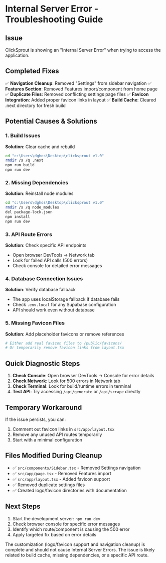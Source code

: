 # Internal Server Error - Troubleshooting Guide

## Issue
ClickSprout is showing an "Internal Server Error" when trying to access the application.

## Completed Fixes
✅ **Navigation Cleanup**: Removed "Settings" from sidebar navigation
✅ **Features Section**: Removed Features import/component from home page  
✅ **Duplicate Files**: Removed conflicting settings page files
✅ **Favicon Integration**: Added proper favicon links in layout
✅ **Build Cache**: Cleared .next directory for fresh build

## Potential Causes & Solutions

### 1. Build Issues
**Solution**: Clear cache and rebuild
```bash
cd "c:\Users\dghos\Desktop\clicksprout v1.0"
rmdir /s /q .next
npm run build
npm run dev
```

### 2. Missing Dependencies
**Solution**: Reinstall node modules
```bash
cd "c:\Users\dghos\Desktop\clicksprout v1.0"
rmdir /s /q node_modules
del package-lock.json
npm install
npm run dev
```

### 3. API Route Errors
**Solution**: Check specific API endpoints
- Open browser DevTools → Network tab
- Look for failed API calls (500 errors)
- Check console for detailed error messages

### 4. Database Connection Issues
**Solution**: Verify database fallback
- The app uses localStorage fallback if database fails
- Check `.env.local` for any Supabase configuration
- API should work even without database

### 5. Missing Favicon Files
**Solution**: Add placeholder favicons or remove references
```bash
# Either add real favicon files to /public/favicons/
# Or temporarily remove favicon links from layout.tsx
```

## Quick Diagnostic Steps

1. **Check Console**: Open browser DevTools → Console for error details
2. **Check Network**: Look for 500 errors in Network tab
3. **Check Terminal**: Look for build/runtime errors in terminal
4. **Test API**: Try accessing `/api/generate` or `/api/scrape` directly

## Temporary Workaround
If the issue persists, you can:
1. Comment out favicon links in `src/app/layout.tsx`
2. Remove any unused API routes temporarily
3. Start with a minimal configuration

## Files Modified During Cleanup
- ✅ `src/components/Sidebar.tsx` - Removed Settings navigation
- ✅ `src/app/page.tsx` - Removed Features import
- ✅ `src/app/layout.tsx` - Added favicon support
- ✅ Removed duplicate settings files
- ✅ Created logo/favicon directories with documentation

## Next Steps
1. Start the development server: `npm run dev`
2. Check browser console for specific error messages
3. Identify which route/component is causing the 500 error
4. Apply targeted fix based on error details

The customization (logo/favicon support and navigation cleanup) is complete and should not cause Internal Server Errors. The issue is likely related to build cache, missing dependencies, or a specific API route.
